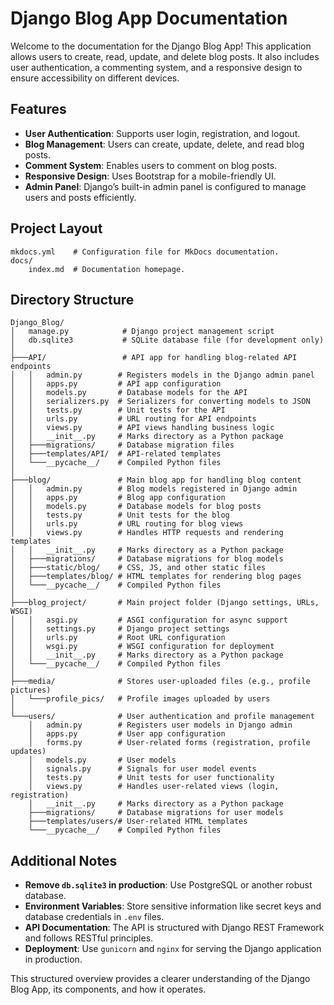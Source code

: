 # Django Blog App Documentation

Welcome to the documentation for the Django Blog App! This application allows users to create, read, update, and delete blog posts. It also includes user authentication, a commenting system, and a responsive design to ensure accessibility on different devices.

## Features

- **User Authentication**: Supports user login, registration, and logout.
- **Blog Management**: Users can create, update, delete, and read blog posts.
- **Comment System**: Enables users to comment on blog posts.
- **Responsive Design**: Uses Bootstrap for a mobile-friendly UI.
- **Admin Panel**: Django’s built-in admin panel is configured to manage users and posts efficiently.

## Project Layout

```
mkdocs.yml    # Configuration file for MkDocs documentation.
docs/
    index.md  # Documentation homepage.
```

## Directory Structure

```
Django_Blog/
│   manage.py            # Django project management script
│   db.sqlite3           # SQLite database file (for development only)
│
├───API/                 # API app for handling blog-related API endpoints
│   │   admin.py        # Registers models in the Django admin panel
│   │   apps.py         # API app configuration
│   │   models.py       # Database models for the API
│   │   serializers.py  # Serializers for converting models to JSON
│   │   tests.py        # Unit tests for the API
│   │   urls.py         # URL routing for API endpoints
│   │   views.py        # API views handling business logic
│   │   __init__.py     # Marks directory as a Python package
│   ├───migrations/     # Database migration files
│   ├───templates/API/  # API-related templates
│   └───__pycache__/    # Compiled Python files
│
├───blog/               # Main blog app for handling blog content
│   │   admin.py        # Blog models registered in Django admin
│   │   apps.py         # Blog app configuration
│   │   models.py       # Database models for blog posts
│   │   tests.py        # Unit tests for the blog
│   │   urls.py         # URL routing for blog views
│   │   views.py        # Handles HTTP requests and rendering templates
│   │   __init__.py     # Marks directory as a Python package
│   ├───migrations/     # Database migrations for blog models
│   ├───static/blog/    # CSS, JS, and other static files
│   ├───templates/blog/ # HTML templates for rendering blog pages
│   └───__pycache__/    # Compiled Python files
│
├───blog_project/       # Main project folder (Django settings, URLs, WSGI)
│   │   asgi.py         # ASGI configuration for async support
│   │   settings.py     # Django project settings
│   │   urls.py         # Root URL configuration
│   │   wsgi.py         # WSGI configuration for deployment
│   │   __init__.py     # Marks directory as a Python package
│   └───__pycache__/    # Compiled Python files
│
├───media/              # Stores user-uploaded files (e.g., profile pictures)
│   └───profile_pics/   # Profile images uploaded by users
│
└───users/              # User authentication and profile management
    │   admin.py        # Registers user models in Django admin
    │   apps.py         # User app configuration
    │   forms.py        # User-related forms (registration, profile updates)
    │   models.py       # User models
    │   signals.py      # Signals for user model events
    │   tests.py        # Unit tests for user functionality
    │   views.py        # Handles user-related views (login, registration)
    │   __init__.py     # Marks directory as a Python package
    ├───migrations/     # Database migrations for user models
    ├───templates/users/# User-related HTML templates
    └───__pycache__/    # Compiled Python files
```

## Additional Notes
- **Remove `db.sqlite3` in production**: Use PostgreSQL or another robust database.
- **Environment Variables**: Store sensitive information like secret keys and database credentials in `.env` files.
- **API Documentation**: The API is structured with Django REST Framework and follows RESTful principles.
- **Deployment**: Use `gunicorn` and `nginx` for serving the Django application in production.

This structured overview provides a clearer understanding of the Django Blog App, its components, and how it operates.
